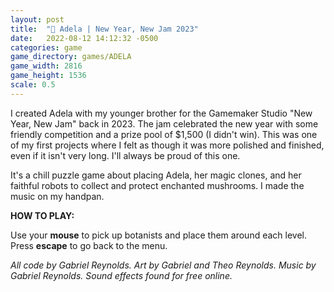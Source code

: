 ```yaml
---
layout: post
title:  "🍄 Adela | New Year, New Jam 2023"
date:   2022-08-12 14:12:32 -0500
categories: game
game_directory: games/ADELA
game_width: 2816
game_height: 1536
scale: 0.5
---
```


I created Adela with my younger brother for the Gamemaker Studio "New Year, New Jam" back in 2023. The jam celebrated the new year with some friendly competition and a prize pool of $1,500 (I didn't win). This was one of my first projects where I felt as though it was more polished and finished, even if it isn't very long. I'll always be proud of this one. 

It's a chill puzzle game about placing Adela, her magic clones, and her faithful robots to collect and protect enchanted mushrooms. I made the music on my handpan.

**HOW TO PLAY:**

Use your **mouse** to pick up botanists and place them around each level. Press **escape** to go back to the menu.

*All code by Gabriel Reynolds. Art by Gabriel and Theo Reynolds. Music by Gabriel Reynolds. Sound effects found for free online.*